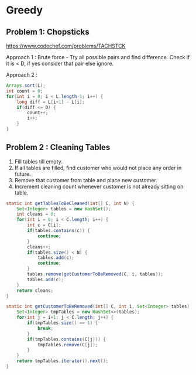 # Greedy 

## Problem 1: Chopsticks
https://www.codechef.com/problems/TACHSTCK

Approach 1 : 
Brute force - Try all possible pairs and find difference. Check if it is < D, if yes consider that pair else ignore. 

Approach 2 :
```java
Arrays.sort(L);
int count = 0;
for(int i = 0; i < L.length-1; i++) {
    long diff = L[i+1] - L[i];
    if(diff <= D) {
        count++;
        i++;
    }
}
```

## Problem 2 : Cleaning Tables
1. Fill tables till empty.
2. If all tables are filled, find customer who would not place any order in future. 
3. Remove that customer from table and place new customer. 
4. Increment cleaning count whenever customer is not already sitting on table.

```java
static int getTablesToBeCleaned(int[] C, int N) {
    Set<Integer> tables = new HashSet();
    int cleans = 0;
    for(int i = 0; i < C.length; i++) {
        int c = C[i];
        if(tables.contains(c)) {
            continue;
        }
        cleans++;
        if(tables.size() < N) {
            tables.add(c);
            continue;
        }
        tables.remove(getCustomerToBeRemoved(C, i, tables));
        tables.add(c);
    }
    return cleans;
}

static int getCustomerToBeRemoved(int[] C, int i, Set<Integer> tables) {
    Set<Integer> tmpTables = new HashSet<>(tables);
    for(int j = i+1; j < C.length; j++) {
        if(tmpTables.size() == 1) {
            break;
        }
        if(tmpTables.contains(C[j])) {
            tmpTables.remove(C[j]);
        }
    }
    return tmpTables.iterator().next();
}
```

